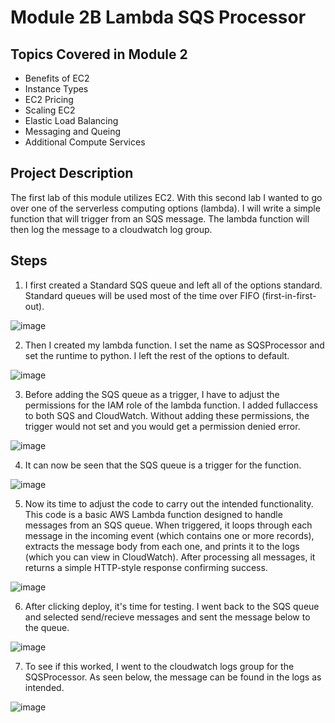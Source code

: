 # Module 2B Lambda SQS Processor

## Topics Covered in Module 2

  - Benefits of EC2
  - Instance Types
  - EC2 Pricing
  - Scaling EC2
  - Elastic Load Balancing
  - Messaging and Queing
  - Additional Compute Services

## Project Description
The first lab of this module utilizes EC2. With this second lab I wanted to go over one of the serverless computing options (lambda). I will write a simple function that will trigger from an SQS message. The lambda function will then log the message to a cloudwatch log group.

## Steps
1. I first created a Standard SQS queue and left all of the options standard. Standard queues will be used most of the time over FIFO (first-in-first-out).

![image](https://github.com/user-attachments/assets/a79ad608-d017-462f-9d23-cfcb951125c9)

2. Then I created my lambda function. I set the name as SQSProcessor and set the runtime to python. I left the rest of the options to default.
   
![image](https://github.com/user-attachments/assets/241e7db0-3daf-462c-8e23-753775a3fc88)

3. Before adding the SQS queue as a trigger, I have to adjust the permissions for the IAM role of the lambda function. I added fullaccess to both SQS and CloudWatch. Without adding these permissions, the trigger would not set and you would get a permission denied error.

![image](https://github.com/user-attachments/assets/f50d3177-8843-4fff-9b8d-73030543b8b7)

4. It can now be seen that the SQS queue is a trigger for the function.
   
![image](https://github.com/user-attachments/assets/a3f3bfd9-0209-4b68-a07b-62ab23541d9b)

5. Now its time to adjust the code to carry out the intended functionality. This code is a basic AWS Lambda function designed to handle messages from an SQS queue. When triggered, it loops through each message in the incoming event (which contains one or more records), extracts the message body from each one, and prints it to the logs (which you can view in CloudWatch). After processing all messages, it returns a simple HTTP-style response confirming success.

![image](https://github.com/user-attachments/assets/4efc6311-3f0e-4878-ba41-3e2ef41301b8)

6. After clicking deploy, it's time for testing. I went back to the SQS queue and selected send/recieve messages and sent the message below to the queue.
   
![image](https://github.com/user-attachments/assets/1550d82d-a124-4b7a-b85f-821c1b993471)

7. To see if this worked, I went to the cloudwatch logs group for the SQSProcessor. As seen below, the message can be found in the logs as intended.
   
![image](https://github.com/user-attachments/assets/44ee35d7-3d27-429a-a5ed-6666144096b9)
